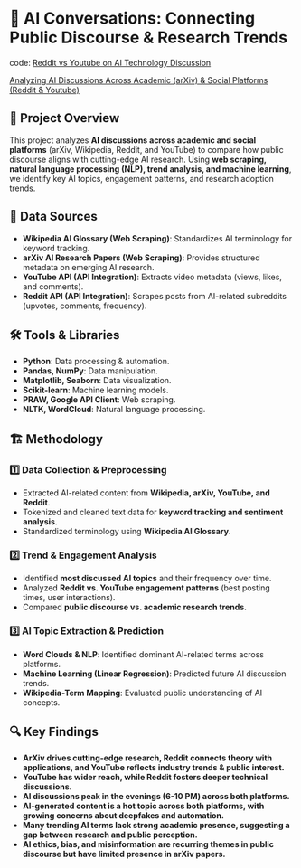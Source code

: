 # 📡 AI Conversations: Connecting Public Discourse & Research Trends

code: [Reddit vs Youtube on AI Technology Discussion](https://github.com/Yanjun-Zhou-Clivia/AI-Conversations-Connecting-Public-Discourse-Research-Trends/blob/main/Reddit%20vs%20Youtube%20on%20AI%20Technology%20Discussion.ipynb)

[Analyzing AI Discussions Across Academic (arXiv) & Social Platforms (Reddit & Youtube)](https://github.com/Yanjun-Zhou-Clivia/AI-Conversations-Connecting-Public-Discourse-Research-Trends/blob/main/Analyzing%20AI%20Discussions%20Across%20Academic%20(arXiv)%20%26%20Social%20Platforms%20(Reddit%20%26%20Youtube).ipynb)

## 📌 Project Overview
This project analyzes **AI discussions across academic and social platforms** (arXiv, Wikipedia, Reddit, and YouTube) to compare how public discourse aligns with cutting-edge AI research. Using **web scraping, natural language processing (NLP), trend analysis, and machine learning**, we identify key AI topics, engagement patterns, and research adoption trends.

## 📂 Data Sources
- **Wikipedia AI Glossary (Web Scraping)**: Standardizes AI terminology for keyword tracking.
- **arXiv AI Research Papers (Web Scraping)**: Provides structured metadata on emerging AI research.
- **YouTube API (API Integration)**: Extracts video metadata (views, likes, and comments).
- **Reddit API (API Integration)**: Scrapes posts from AI-related subreddits (upvotes, comments, frequency).

## 🛠️ Tools & Libraries
- **Python**: Data processing & automation.
- **Pandas, NumPy**: Data manipulation.
- **Matplotlib, Seaborn**: Data visualization.
- **Scikit-learn**: Machine learning models.
- **PRAW, Google API Client**: Web scraping.
- **NLTK, WordCloud**: Natural language processing.

## 🏗️ Methodology
### 1️⃣ Data Collection & Preprocessing
- Extracted AI-related content from **Wikipedia, arXiv, YouTube, and Reddit**.
- Tokenized and cleaned text data for **keyword tracking and sentiment analysis**.
- Standardized terminology using **Wikipedia AI Glossary**.

### 2️⃣ Trend & Engagement Analysis
- Identified **most discussed AI topics** and their frequency over time.
- Analyzed **Reddit vs. YouTube engagement patterns** (best posting times, user interactions).
- Compared **public discourse vs. academic research trends**.

### 3️⃣ AI Topic Extraction & Prediction
- **Word Clouds & NLP**: Identified dominant AI-related terms across platforms.
- **Machine Learning (Linear Regression)**: Predicted future AI discussion trends.
- **Wikipedia-Term Mapping**: Evaluated public understanding of AI concepts.

## 🔍 Key Findings
- **ArXiv drives cutting-edge research, Reddit connects theory with applications, and YouTube reflects industry trends & public interest.**
- **YouTube has wider reach, while Reddit fosters deeper technical discussions.**
- **AI discussions peak in the evenings (6-10 PM) across both platforms.**
- **AI-generated content is a hot topic across both platforms, with growing concerns about deepfakes and automation.**
- **Many trending AI terms lack strong academic presence, suggesting a gap between research and public perception.**
- **AI ethics, bias, and misinformation are recurring themes in public discourse but have limited presence in arXiv papers.**


